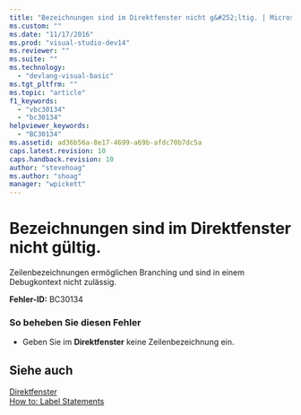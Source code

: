 ```yaml
---
title: "Bezeichnungen sind im Direktfenster nicht g&#252;ltig. | Microsoft Docs"
ms.custom: ""
ms.date: "11/17/2016"
ms.prod: "visual-studio-dev14"
ms.reviewer: ""
ms.suite: ""
ms.technology: 
  - "devlang-visual-basic"
ms.tgt_pltfrm: ""
ms.topic: "article"
f1_keywords: 
  - "vbc30134"
  - "bc30134"
helpviewer_keywords: 
  - "BC30134"
ms.assetid: ad36b56a-8e17-4699-a69b-afdc70b7dc5a
caps.latest.revision: 10
caps.handback.revision: 10
author: "stevehoag"
ms.author: "shoag"
manager: "wpickett"
---
```

# Bezeichnungen sind im Direktfenster nicht g&#252;ltig.
Zeilenbezeichnungen ermöglichen Branching und sind in einem Debugkontext nicht zulässig.  
  
 **Fehler\-ID:** BC30134  
  
### So beheben Sie diesen Fehler  
  
-   Geben Sie im **Direktfenster** keine Zeilenbezeichnung ein.  
  
## Siehe auch  
 [Direktfenster](/visual-studio/ide/reference/immediate-window)   
 [How to: Label Statements](../../visual-basic/programming-guide/program-structure/how-to-label-statements.md)